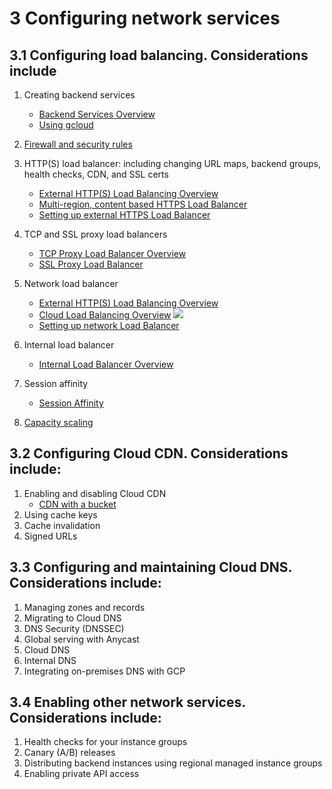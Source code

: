 # 3 Configuring network services

## 3.1 Configuring load balancing. Considerations include

1. Creating backend services

    * [Backend Services Overview](https://cloud.google.com/load-balancing/docs/backend-service)
    * [Using gcloud](https://cloud.google.com/sdk/gcloud/reference/compute/backend-services/create)
1. [Firewall and security rules](https://cloud.google.com/vpc/docs/firewalls)
1. HTTP(S) load balancer: including changing URL maps, backend groups, health checks, CDN, and SSL certs
    * [External HTTP(S) Load Balancing Overview](https://cloud.google.com/load-balancing/docs/https)
    * [Multi-region, content based HTTPS Load Balancer](https://cloud.google.com/load-balancing/docs/https/setting-up-https)
    * [Setting up external HTTPS Load Balancer](https://cloud.google.com/load-balancing/docs/https/setting-up-https)
1. TCP and SSL proxy load balancers
    * [TCP Proxy Load Balancer Overview](https://cloud.google.com/load-balancing/docs/tcp)
    * [SSL Proxy Load Balancer](https://cloud.google.com/load-balancing/docs/ssl)
1. Network load balancer
    * [External HTTP(S) Load Balancing Overview](https://cloud.google.com/load-balancing/docs/network)
    * [Cloud Load Balancing Overview](https://cloud.google.com/load-balancing/docs/load-balancing-overview)
    ![](https://cloud.google.com/load-balancing/images/choose-lb-5.svg)
    * [Setting up network Load Balancer](https://cloud.google.com/load-balancing/docs/network/setting-up-network)
1. Internal load balancer
    * [Internal Load Balancer Overview](https://cloud.google.com/load-balancing/docs/internal)
1. Session affinity
    * [Session Affinity](https://cloud.google.com/load-balancing/docs/backend-service#session_affinity)
1. [Capacity scaling](https://cloud.google.com/compute/docs/load-balancing-and-autoscaling#http_load_balancing_signals)

## 3.2 Configuring Cloud CDN. Considerations include:

1. Enabling and disabling Cloud CDN
    * [CDN with a bucket](https://cloud.google.com/cdn/docs/setting-up-cdn-with-bucket)
1. Using cache keys
1. Cache invalidation
1. Signed URLs

## 3.3 Configuring and maintaining Cloud DNS. Considerations include:

1. Managing zones and records
1. Migrating to Cloud DNS
1. DNS Security (DNSSEC)
1. Global serving with Anycast
1. Cloud DNS
1. Internal DNS
1. Integrating on-premises DNS with GCP

## 3.4 Enabling other network services. Considerations include:

1. Health checks for your instance groups
1. Canary (A/B) releases
1. Distributing backend instances using regional managed instance groups
1. Enabling private API access